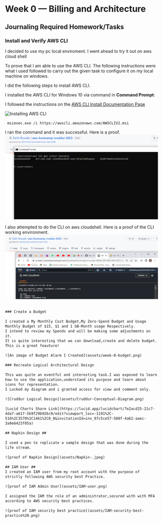 # Week 0 — Billing and Architecture

## Journaling Required Homework/Tasks

### Install and Verify AWS CLI 

I decided to use my pc local enviroment.
I went ahead to try it out on aws cloud shell

To prove that I am able to use the AWS CLI.
The following instructions were what i used followed to carry out the given task to
configure it on my local machine on windows.

I did the following steps to install AWS CLI.

I installed the AWS CLI for Windows 10 via command in **Command Prompt**:

I followed the instructions on the [AWS CLI Install Documentation Page](https://docs.aws.amazon.com/cli/latest/userguide/getting-started-install.html)

![Installing AWS CLI](assets/aws_cli_.png)

```
 msiexec.exe /i https://awscli.amazonaws.com/AWSCLIV2.msi
```

I ran the command and it was successful.
Here is a proof.
![Proof of working CLI](assets/aws_cli_2.png)

I also attempted to do the CLI on aws cloudshell.
Here is a proof of the CLI working environment.
![proof of Cloud shell](assets/week%200-cloud-shell.png)


```

### Create a Budget

I created a My Monthly Cost Budget,My Zero-Spend Budget and Usage Monthly Budget of $15, $1 and 1 GB-Month usage Respectively.
I intend to review my Spends and will be making some adjustments on it.
It is quite interesting that we can download,create and delete budget.
This is a great feauture!

![An image of Budget Alarm I Created](assets/week-0-budget.png) 

### Recreate Logical Architectural Deisgn

This was quite an eventful and interesting task.I was exposed to learn how to use the application,understand its purpose and learn about icons for representation.
I Locked my diagram and i granted access for view and comment only.

![Cruddur Logical Design](assets/Cruddur-Conceptual-Diagram.png)

[Lucid Charts Share Link](https://lucid.app/lucidchart/7e2acd25-21c7-4da7-a617-5b9f29b926c9/edit?viewport_loc=-1191%2C-516%2C3570%2C1461%2C0_0&invitationId=inv_97c5ce57-580f-4a62-aaec-3a9e6423f05a)

## Napkin Design ##

I used a pen to replicate a sample design that was done during the life stream.

![proof of Napkin Design](assets/Napkin-.jpeg)

## IAM User ##
I created an IAM user from my root account with the purpose of strictly following AWS security best Practice.

![proof of IAM Admin User](assets/IAM-user.png)

I assigned the IAM the role of an administrator,secured with with MFA according to AWS security best practices.

![proof of IAM security best practice](assets/IAM-security-best-practice%20.png)



